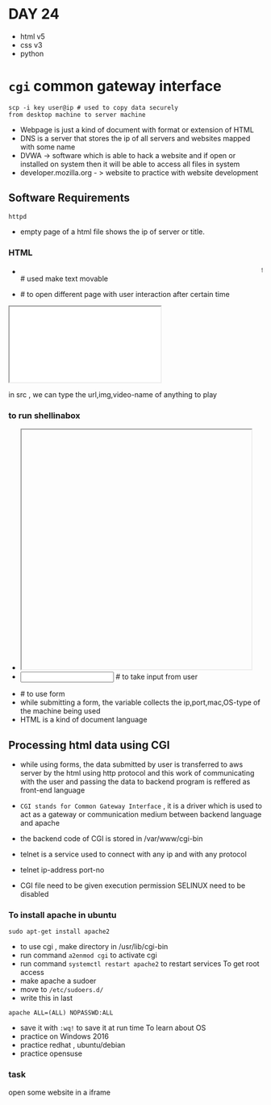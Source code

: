 # DAY 24
* html v5
* css v3
* python 
# ``cgi`` common gateway interface

```
scp -i key user@ip # used to copy data securely 
from desktop machine to server machine
```
* Webpage is just a kind of document with format or extension of HTML
* DNS is a server that stores the ip of all servers and websites mapped with some name
* DVWA -> software which is able to hack a website and if open or installed on system then it will be able to access all files in system
* developer.mozilla.org - > website to practice with website development
## Software Requirements
``httpd``
 * empty page of a html file shows the ip of server or title.
### HTML
* <marquee> text </marquee> # used make text movable

* <meta http-quiv="refresh" content="number-of-seconds;url=path-of-url" /> # to open different page with user interaction after certain time

<!-- comment data -->

<iframe src="path-of-url"> </iframe>

in src , we can type the url,img,video-name of anything to play

### to run shellinabox

* <iframe src='ip-of-server:4200' width="456" height="475"> </iframe>
* <input name='' > # to take input from user
* <form> </form> # to use form
* while submitting a form, the variable collects the ip,port,mac,OS-type of the machine being used
* HTML is a kind of document language
## Processing html data using CGI
* while using forms, the data submitted by user is transferred to aws server by the html using http protocol and this work of communicating with the user and passing the data to backend program is reffered as front-end language


* ``CGI stands for Common Gateway Interface`` , it is a driver which is used to act as a gateway or communication medium between backend language and apache

* the backend code of CGI is stored in /var/www/cgi-bin
* telnet is a service used to connect with any ip and with any protocol
* telnet ip-address port-no
* CGI file need to be given execution permission
SELINUX need to be disabled
### To install apache in ubuntu
```
sudo apt-get install apache2
```
* to use cgi , make directory in /usr/lib/cgi-bin
* run command ```a2enmod cgi``` to activate cgi
* run command ```systemctl restart apache2``` to restart services
To get root access
* make apache a sudoer
* move to ```/etc/sudoers.d/```
* write this in last
```
apache ALL=(ALL) NOPASSWD:ALL
```
* save it with ```:wq!``` to save it at run time
To learn about OS
* practice on Windows 2016
* practice redhat , ubuntu/debian
* practice opensuse
### task
open some website in a iframe
